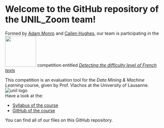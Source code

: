 # Welcome to the GitHub repository of the UNIL_Zoom team!  
Formed by [Adam Monro](https://github.com/AdamMonroUnil) and [Cailen Hughes](https://github.com/cailenhughes), our team is participating in the <img src=https://www.kaggle.com/static/images/site-logo.png width="100"> competition entitled [*Detecting the difficulty level of French texts*](https://www.kaggle.com/competitions/detecting-french-texts-difficulty-level-2023)

This competition is an evaluation tool for the *Data Mining & Machine Learning* course, given by Prof. Vlachos at the University of Lausanne.  
![unil logo](https://hecnet.unil.ch/medias/plone/lg14/logo_unil.png)  
Have a look at the: 
* [Syllabus of the course](https://www.unil.ch/hec/en/home/menuinst/masters/systemes-d-information/cours-et-horaires.html?url=/web/syllabus/2886)
* [GitHub of the course](https://github.com/michalis0/DataScience_and_MachineLearning)

You can find all of our files on this GitHub repository.


